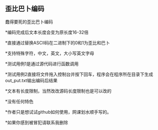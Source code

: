 ## 歪比巴卜编码

  蠢得要死的歪比巴卜编码

*编码完成后文本长度会变为原长度16-32倍

*直接通过替换ASCII码在二进制下的0和1为歪比和巴卜

*支持特殊字符，中文，英文，大小写英文字母

*测试用例1是通过源代码进行函数调用

*测试用例2直接将文件拖入控制台并按下回车，程序会在程序所在目录下生成out_put.txt输出编码后结果

*文本有长度限制，当然改改源码长度限制也是可以改的

*没有任何特色

*作者只是想试试github如何使用，网课划水顺手写的。

*如果你感到被冒犯请联系我删除
